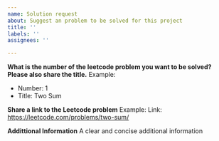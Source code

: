 ```yaml
---
name: Solution request
about: Suggest an problem to be solved for this project
title: ''
labels: ''
assignees: ''

---
```


**What is the number of the leetcode problem you want to be solved? Please also share the title.**
Example:
- Number: 1
- Title: Two Sum

**Share a link to the Leetcode problem**
Example:
Link: https://leetcode.com/problems/two-sum/

**Addittional Information**
A clear and concise additional information
